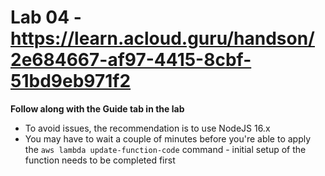 # Lab 04 - https://learn.acloud.guru/handson/2e684667-af97-4415-8cbf-51bd9eb971f2

**Follow along with the Guide tab in the lab**

* To avoid issues, the recommendation is to use NodeJS 16.x
* You may have to wait a couple of minutes before you're able to apply the `aws lambda update-function-code` command - initial setup of the function needs to be completed first
